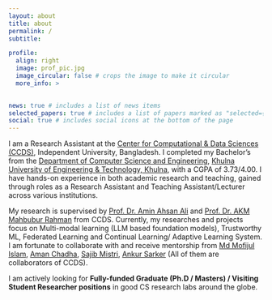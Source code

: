 ```yaml
---
layout: about
title: about
permalink: /
subtitle: 

profile:
  align: right
  image: prof_pic.jpg
  image_circular: false # crops the image to make it circular
  more_info: >
    

news: true # includes a list of news items
selected_papers: true # includes a list of papers marked as "selected={true}"
social: true # includes social icons at the bottom of the page
---
```


I am a Research Assistant at the [Center for Computational & Data Sciences (CCDS)](https://ccds.ai), Independent University, Bangladesh. I completed my Bachelor’s from the [Department of Computer Science and Engineering](https://www.kuet.ac.bd/dept/cse), [Khulna University of Engineering & Technology, Khulna](https://www.kuet.ac.bd/), with a CGPA of 3.73/4.00. I have hands-on experience in both academic research and teaching, gained through roles as a Research Assistant and Teaching Assistant/Lecturer across various institutions.

My research is supervised by [Prof. Dr. Amin Ahsan Ali](http://iub.ac.bd/academics/departments/cse/faculty-and-staff/aminali) and [Prof. Dr. AKM Mahbubur Rahman](http://iub.ac.bd/academics/departments/cse/faculty-and-staff/akmmrahman) from CCDS. Currently, my researches and projects focus on Multi-modal learning (LLM based foundation models), Trustworthy ML, Federated Learning and Continual Learning/ Adaptive Learning System. I am fortunate to collaborate with and receive mentorship from [Md Mofijul Islam](https://mmiakashs.github.io/), [Aman Chadha](https://www.aman.info/), [Sajib Mistri](https://staffportal.curtin.edu.au/staff/profile/view/sajib-mistry-d41c64f3/), [Ankur Sarker](https://www.linkedin.com/in/ankur-sarker/) (All of them are collaborators of CCDS).

I am actively looking for **Fully-funded Graduate (Ph.D / Masters) / Visiting Student Researcher positions** in good CS research labs around the globe.


